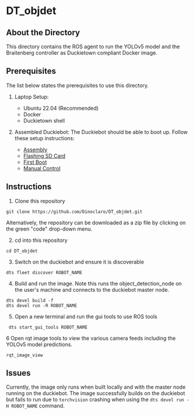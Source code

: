 # **DT_objdet**

## About the Directory

This directory contains the ROS agent to run the YOLOv5 model and the Braitenberg controller as Duckietown compliant Docker image. 

## Prerequisites

The list below states the prerequisites to use this directory.

1. Laptop Setup:
   - Ubuntu 22.04 (Recommended)
   - Docker
   - Duckietown shell

2. Assembled Duckiebot: The Duckiebot should be able to boot up. Follow these setup instructions:
   - [Assembly](https://docs.duckietown.com/daffy/opmanual-duckiebot/assembly/db21m/index.html)
   - [Flashing SD Card](https://docs.duckietown.com/daffy/opmanual-duckiebot/setup/setup_sd_card/index.html)
   - [First Boot](https://docs.duckietown.com/daffy/opmanual-duckiebot/setup/setup_boot/index.html)
   - [Manual Control](https://docs.duckietown.com/daffy/opmanual-duckiebot/operations/make_it_move/index.html)

## Instructions

1. Clone this repository 
```
git clone https://github.com/Dinoclaro/DT_objdet.git
```
Alternatively, the repository can be downloaded as a zip file by clicking on the green "code" drop-down menu. 

2. cd into this repository
```
cd DT_objdet
```
3. Switch on the duckiebot and ensure it is discoverable 
```
dts fleet discover ROBOT_NAME
```
4. Build and run the image. Note this runs the object_detection_node on the user's machine and connects to the duckiebot master node. 
```
dts devel build -f
dts devel run -R ROBOT_NAME
```
5. Open a new terminal and run the gui tools to use ROS tools
```
 dts start_gui_tools ROBOT_NAME
```
6 Open rqt image tools to view the various camera feeds including the YOLOv5 model predictions.
```
rqt_image_view
```

## Issues
Currently, the image only runs when built locally and with the master node running on the duckiebot. The image successfully builds on the duckiebot but fails to run due to ```torchvision``` crashing when using the ```dts devel run -H ROBOT_NAME``` command. 